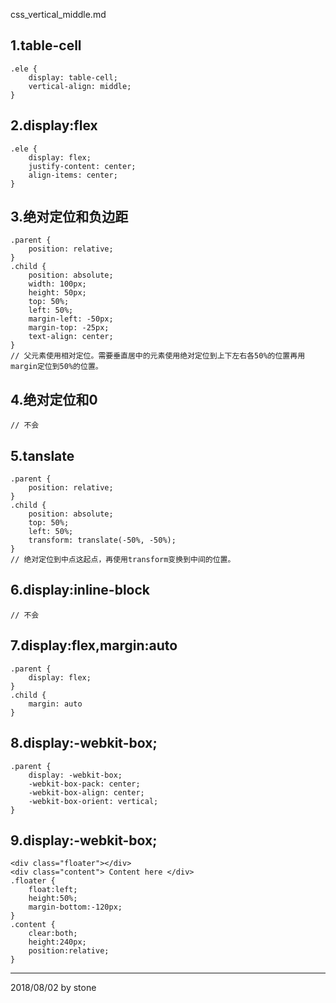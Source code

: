 css_vertical_middle.md

## 1.table-cell

    .ele {
        display: table-cell;
        vertical-align: middle;
    }

## 2.display:flex

    .ele {
        display: flex;
        justify-content: center;
        align-items: center;
    }

## 3.绝对定位和负边距

    .parent {
        position: relative;
    }
    .child {
        position: absolute;
        width: 100px;
        height: 50px;
        top: 50%;
        left: 50%;
        margin-left: -50px;
        margin-top: -25px;
        text-align: center;
    }
    // 父元素使用相对定位。需要垂直居中的元素使用绝对定位到上下左右各50%的位置再用margin定位到50%的位置。

## 4.绝对定位和0

    // 不会

## 5.tanslate

    .parent {
        position: relative;
    }
    .child {
        position: absolute;
        top: 50%;
        left: 50%;
        transform: translate(-50%, -50%);
    }
    // 绝对定位到中点这起点，再使用transform变换到中间的位置。

## 6.display:inline-block

    // 不会

## 7.display:flex,margin:auto

    .parent {
        display: flex;
    }
    .child {
        margin: auto
    }

## 8.display:-webkit-box;

    .parent {
        display: -webkit-box;
        -webkit-box-pack: center;
        -webkit-box-align: center;
        -webkit-box-orient: vertical;
    }

## 9.display:-webkit-box;

    <div class="floater"></div>  
    <div class="content"> Content here </div>  
    .floater {
        float:left; 
        height:50%; 
        margin-bottom:-120px;
    }
    .content {
        clear:both; 
        height:240px; 
        position:relative;
    }

--- 

2018/08/02 by stone